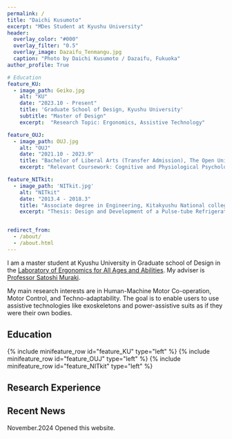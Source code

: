 ```yaml
---
permalink: /
title: "Daichi Kusumoto"
excerpt: "MDes Student at Kyushu University"
header:
  overlay_color: "#000"
  overlay_filter: "0.5"
  overlay_image: Dazaifu_Tenmangu.jpg
  caption: "Photo by Daichi Kusumoto / Dazaifu, Fukuoka"
author_profile: True

# Education
feature_KU:
  - image_path: Geiko.jpg
    alt: "KU"
    date: "2023.10 - Present"
    title: 'Graduate School of Design, Kyushu University'
    subtitle: "Master of Design"
    excerpt:  "Research Topic: Ergonomics, Assistive Technology"

feature_OUJ:
  - image_path: OUJ.jpg
    alt: "OUJ"
    date: "2021.10 - 2023.9"
    title: "Bachelor of Liberal Arts (Transfer Admission), The Open University of Japan"
    excerpt: "Relevant Coursework: Cognitive and Physiological Psychology, Human-Computer Interaction"

feature_NITkit:
  - image_path: 'NITkit.jpg'
    alt: "NITkit"
    date: "2013.4 - 2018.3"
    title: "Associate degree in Engineering, Kitakyushu National college of Technology"
    excerpt: "Thesis: Design and Development of a Pulse-tube Refrigerator for the Competition"


redirect_from:
  - /about/
  - /about.html
---
```


I am a master student at Kyushu University in Graduate school of Design in the [Laboratory of Ergonomics for All Ages and Abilities](https://www.design.kyushu-u.ac.jp/~muraki/en/index.html). My adviser is [Professor Satoshi Muraki](https://hyoka.ofc.kyushu-u.ac.jp/html/100021109_en.html).

My main research interests are in Human-Machine Motor Co-operation, Motor Control, and Techno-adaptability. The goal is to enable users to use assistive technologies like exoskeletons and power-assistive suits as if they were their own bodies.

## Education
{% include minifeature_row id="feature_KU" type="left" %}
{% include minifeature_row id="feature_OUJ" type="left" %}
{% include minifeature_row id="feature_NITkit" type="left" %}

## Research Experience



Recent News
------
November.2024 Opened this website.
